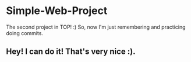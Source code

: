 # Simple-Web-Project
The second project in TOP! :)
So, now I'm just remembering and practicing doing commits.
## Hey! I can do it! That's very nice :).